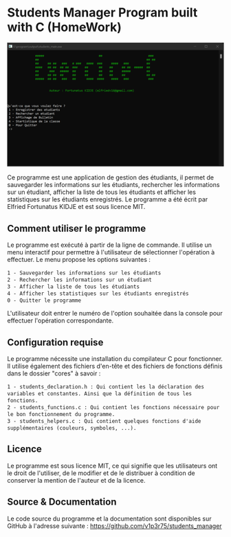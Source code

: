 # Students Manager Program built with C (HomeWork)

![Screenshot](program_screenshot.png)

Ce programme est une application de gestion des étudiants, il permet de sauvegarder les informations sur les étudiants, rechercher les informations sur un étudiant, afficher la liste de tous les étudiants et afficher les statistiques sur les étudiants enregistrés. Le programme a été écrit par Elfried Fortunatus KIDJE et est sous licence MIT.

## Comment utiliser le programme
Le programme est exécuté à partir de la ligne de commande. Il utilise un menu interactif pour permettre à l'utilisateur de sélectionner l'opération à effectuer. Le menu propose les options suivantes :

    1 - Sauvegarder les informations sur les étudiants
    2 - Rechercher les informations sur un étudiant
    3 - Afficher la liste de tous les étudiants
    4 - Afficher les statistiques sur les étudiants enregistrés
    0 - Quitter le programme
L'utilisateur doit entrer le numéro de l'option souhaitée dans la console pour effectuer l'opération correspondante. 

## Configuration requise
Le programme nécessite une installation du compilateur C pour fonctionner. Il utilise également des fichiers d'en-tête et des fichiers de fonctions définis dans le dossier "cores" à savoir :

    1 - students_declaration.h : Qui contient les la déclaration des variables et constantes. Ainsi que la définition de tous les fonctions.
    2 - students_functions.c : Qui contient les fonctions nécessaire pour le bon fonctionnement du programme.
    3 - students_helpers.c : Qui contient quelques fonctions d'aide supplémentaires (couleurs, symboles, ...).     

## Licence
Le programme est sous licence MIT, ce qui signifie que les utilisateurs ont le droit de l'utiliser, de le modifier et de le distribuer à condition de conserver la mention de l'auteur et de la licence.

## Source & Documentation
Le code source du programme et la documentation sont disponibles sur GitHub à l'adresse suivante : https://github.com/v1p3r75/students_manager

